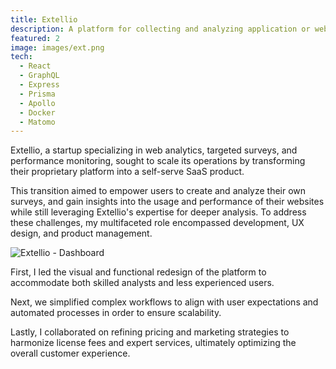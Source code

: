 ```yaml
---
title: Extellio
description: A platform for collecting and analyzing application or website performance using surveys, heatmaps, and session recordings.
featured: 2
image: images/ext.png
tech:
  - React
  - GraphQL
  - Express
  - Prisma
  - Apollo
  - Docker
  - Matomo
---
```


Extellio, a startup specializing in web analytics, targeted surveys, and performance monitoring, sought to scale its operations by transforming their proprietary platform into a self-serve SaaS product.

This transition aimed to empower users to create and analyze their own surveys, and gain insights into the usage and performance of their websites while still leveraging Extellio's expertise for deeper analysis.
To address these challenges, my multifaceted role encompassed development, UX design, and product management.

![Extellio - Dashboard](images/ext.png)

First, I led the visual and functional redesign of the platform to accommodate both skilled analysts and less experienced users.

Next, we simplified complex workflows to align with user expectations and automated processes in order to ensure scalability.

Lastly, I collaborated on refining pricing and marketing strategies to harmonize license fees and expert services, ultimately optimizing the overall customer experience.
